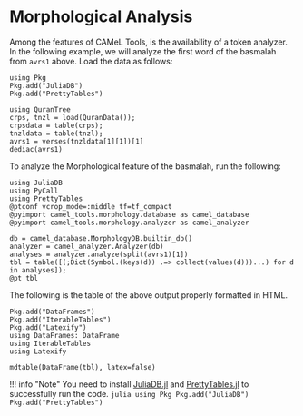 Morphological Analysis
==============
Among the features of CAMeL Tools, is the availability of a token analyzer. In the following example, we will analyze the first word of the basmalah from `avrs1` above. Load the data as follows:
```@setup abc
using Pkg
Pkg.add("JuliaDB")
Pkg.add("PrettyTables")
```
```@repl abc
using QuranTree
crps, tnzl = load(QuranData());
crpsdata = table(crps);
tnzldata = table(tnzl);
avrs1 = verses(tnzldata[1][1])[1]
dediac(avrs1)
```
To analyze the Morphological feature of the basmalah, run the following:
```@repl abc
using JuliaDB
using PyCall
using PrettyTables
@ptconf vcrop_mode=:middle tf=tf_compact
@pyimport camel_tools.morphology.database as camel_database
@pyimport camel_tools.morphology.analyzer as camel_analyzer

db = camel_database.MorphologyDB.builtin_db()
analyzer = camel_analyzer.Analyzer(db)
analyses = analyzer.analyze(split(avrs1)[1])
tbl = table([(;Dict(Symbol.(keys(d)) .=> collect(values(d)))...) for d in analyses]);
@pt tbl
```
The following is the table of the above output properly formatted in HTML.
```@example abc
Pkg.add("DataFrames")
Pkg.add("IterableTables")
Pkg.add("Latexify")
using DataFrames: DataFrame
using IterableTables
using Latexify

mdtable(DataFrame(tbl), latex=false)
```

!!! info "Note"
    You need to install [JuliaDB.jl](https://github.com/JuliaData/JuliaDB.jl) and [PrettyTables.jl](https://github.com/ronisbr/PrettyTables.jl) to successfully run the code. 
    ```julia
    using Pkg
    Pkg.add("JuliaDB")
    Pkg.add("PrettyTables")
    ```
